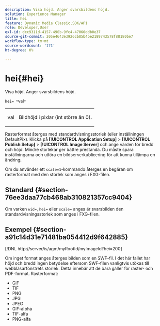 ```yaml
---
description: Visa höjd. Anger svarsbildens höjd.
solution: Experience Manager
title: hei
feature: Dynamic Media Classic,SDK/API
role: Developer,User
exl-id: dcc9311d-4157-490b-9fc4-47060ddb0e37
source-git-commit: 206e4643e3926cb85b4be2189743578f88180be7
workflow-type: tm+mt
source-wordcount: '171'
ht-degree: 0%

---
```


# hei{#hei}

Visa höjd. Anger svarsbildens höjd.

`hei= *`val`*`

<table id="simpletable_627E67D201744588815325F3C55F76A5"> 
 <tr class="strow"> 
  <td class="stentry"> <p><span class="codeph"> <span class="varname"> val</span></span> </p> </td> 
  <td class="stentry"> <p>Bildhöjd i pixlar (int större än 0). </p></td> 
 </tr> 
</table>

Rasterformat återges med standardvisningsstorlek (eller inställningen DefaultPix). Klicka på **[!UICONTROL Application Setup]** > **[!UICONTROL Publish Setup]** > **[!UICONTROL Image Server]** och ange värden för bredd och höjd. Mindre storlekar ger bättre prestanda. Du måste spara inställningarna och utföra en bildserverkublicering för att kunna tillämpa en ändring.

Om du använder ett `scale=1`-kommando återges en begäran om rasterformat med den storlek som anges i FXG-filen.

## Standard {#section-76ee3daa77cb468ab310821357cc9404}

Om varken `wid=`, `hei=` eller `scale=` anges är svarsbilden den standardvisningsstorlek som anges i FXG-filen.

## Exempel {#section-a91c14d31e71481ba054412d9f642885}

[!DNL http://server/is/agm/myRootId/myImageId?hei=200]

Om inget format anges återges bilden som en SWF-fil. I det här fallet har höjd och bredd ingen betydelse eftersom SWF-filen vanligtvis utökas till webbläsarfönstrets storlek. Detta innebär att de bara gäller för raster- och PDF-format. Rasterformat:

* GIF
* TIF
* PNG
* JPG
* JPEG
* GIF-alpha
* TIF-alfa
* PNG-alfa
